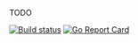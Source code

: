 TODO

[![Build status](https://ci.appveyor.com/api/projects/status/9qfol69192ggtqat?svg=true)](https://ci.appveyor.com/project/FantasticFiasco/export-image-go)
[![Go Report Card](https://goreportcard.com/badge/github.com/FantasticFiasco/export-image-go?style=flat-square)](https://goreportcard.com/report/github.com/FantasticFiasco/export-image-go)
